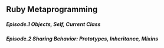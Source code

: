 ## Ruby Metaprogramming

##### Episode.1 Objects, Self, Current Class
##### Episode.2 Sharing Behavior: Prototypes, Inheritance, Mixins
